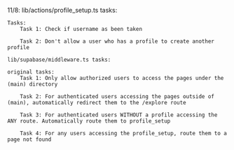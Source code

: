 11/8:
    lib/actions/profile_setup.ts tasks:

    Tasks:
        Task 1: Check if username as been taken
        
        Task 2: Don't allow a user who has a profile to create another profile

    lib/supabase/middleware.ts tasks:

    original tasks:
        Task 1: Only allow authorized users to access the pages under the (main) directory
        
        Task 2: For authenticated users accessing the pages outside of (main), automatically redirect them to the /explore route

        Task 3: For authenticated users WITHOUT a profile accessing the ANY route. Automatically route them to profile_setup

        Task 4: For any users accessing the profile_setup, route them to a page not found